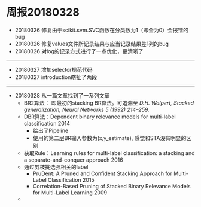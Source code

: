﻿# 周报20180328

* 20180326 修复由于scikit.svm.SVC函数在分类数为1（即全为0）会报错的bug
* 20180326 修复values文件所记录结果与应当记录结果差1列的bug
* 20180326 对log的记录方式进行了一点优化，更清晰了
---
* 20180327 增加selector规范代码
* 20180327 introduction瞎扯了两段
---
* 20180328 从一篇文章找到了一系列文章 
  - BR2算法：
    即最初的stacking BR算法。可追溯至 *D.H. Wolpert, Stacked generalization, Neural Networks 5 (1992) 214–259.*
  - DBR算法：Dependent binary relevance models for multi-label classification 2014
	* 给出了Pipeline
	* 使用的第二层BR输入参数为(x,y_estimate), 感觉和STA没有明显的区别
  - 获取Rule：Learning rules for multi-label classification: a stacking and a separate-and-conquer approach 2016
  - 通过剪枝挑选强相关的label
	* PruDent: A Pruned and Confident Stacking Approach for Multi-Label Classification 2015
	* Correlation-Based Pruning of Stacked Binary Relevance Models for Multi-Label Learning 2009
  - 